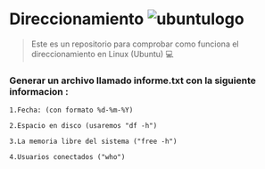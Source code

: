 # Direccionamiento ![ubuntulogo](https://upload.wikimedia.org/wikipedia/commons/b/b5/Former_Ubuntu_logo.svg)


>Este es un repositorio para comprobar como funciona el direccionamiento en Linux (Ubuntu) :computer:



### Generar un archivo llamado informe.txt con la siguiente informacion :
  
    1.Fecha: (con formato %d-%m-%Y)
  
    2.Espacio en disco (usaremos "df -h")
  
    3.La memoria libre del sistema ("free -h")
  
    4.Usuarios conectados ("who")


``` 

```

